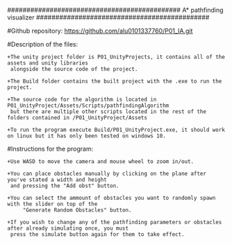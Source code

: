 #############################################
    A* pathfinding visualizer
#############################################

#Github repository: https://github.com/alu0101337760/P01_IA.git

#Description of the files:

    +The unity project folder is P01_UnityProjects, it contains all of the assets and unity libraries
     alongside the source code of the project.

    +The Build folder contains the built project with the .exe to run the project.

    +The source code for the algorithm is located in P01_UnityProject/Assets/Scripts/pathfindingAlgorithm
     but there are multiple other scripts located in the rest of the folders contained in /P01_UnityProject/Assets

    +To run the program execute Build/P01_UnityProject.exe, it should work on linux but it has only been tested on windows 10.

#Instructions for the program:

    +Use WASD to move the camera and mouse wheel to zoom in/out.

    +You can place obstacles manually by clicking on the plane after you've stated a width and height
     and pressing the "Add obst" button.

    +You can select the ammount of obstacles you want to randomly spawn with the slider on top of the 
         "Generate Random Obstacles" button.

    +If you wish to change any of the pathfinding parameters or obstacles after already simulating once, you must
     press the simulate button again for them to take effect.